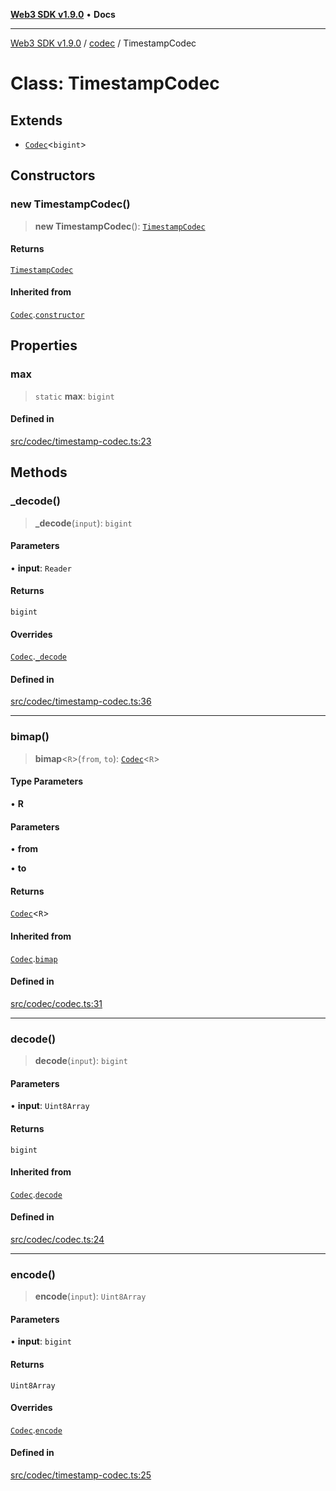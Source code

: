 [**Web3 SDK v1.9.0**](../../../README.md) • **Docs**

***

[Web3 SDK v1.9.0](../../../globals.md) / [codec](../README.md) / TimestampCodec

# Class: TimestampCodec

## Extends

- [`Codec`](Codec.md)\<`bigint`\>

## Constructors

### new TimestampCodec()

> **new TimestampCodec**(): [`TimestampCodec`](TimestampCodec.md)

#### Returns

[`TimestampCodec`](TimestampCodec.md)

#### Inherited from

[`Codec`](Codec.md).[`constructor`](Codec.md#constructors)

## Properties

### max

> `static` **max**: `bigint`

#### Defined in

[src/codec/timestamp-codec.ts:23](https://github.com/Mystic-Nayy/alephium-web3/blob/ee41f5e0e7d7fb0b155fe62f05b2ac03772895ca/packages/web3/src/codec/timestamp-codec.ts#L23)

## Methods

### \_decode()

> **\_decode**(`input`): `bigint`

#### Parameters

• **input**: `Reader`

#### Returns

`bigint`

#### Overrides

[`Codec`](Codec.md).[`_decode`](Codec.md#_decode)

#### Defined in

[src/codec/timestamp-codec.ts:36](https://github.com/Mystic-Nayy/alephium-web3/blob/ee41f5e0e7d7fb0b155fe62f05b2ac03772895ca/packages/web3/src/codec/timestamp-codec.ts#L36)

***

### bimap()

> **bimap**\<`R`\>(`from`, `to`): [`Codec`](Codec.md)\<`R`\>

#### Type Parameters

• **R**

#### Parameters

• **from**

• **to**

#### Returns

[`Codec`](Codec.md)\<`R`\>

#### Inherited from

[`Codec`](Codec.md).[`bimap`](Codec.md#bimap)

#### Defined in

[src/codec/codec.ts:31](https://github.com/Mystic-Nayy/alephium-web3/blob/ee41f5e0e7d7fb0b155fe62f05b2ac03772895ca/packages/web3/src/codec/codec.ts#L31)

***

### decode()

> **decode**(`input`): `bigint`

#### Parameters

• **input**: `Uint8Array`

#### Returns

`bigint`

#### Inherited from

[`Codec`](Codec.md).[`decode`](Codec.md#decode)

#### Defined in

[src/codec/codec.ts:24](https://github.com/Mystic-Nayy/alephium-web3/blob/ee41f5e0e7d7fb0b155fe62f05b2ac03772895ca/packages/web3/src/codec/codec.ts#L24)

***

### encode()

> **encode**(`input`): `Uint8Array`

#### Parameters

• **input**: `bigint`

#### Returns

`Uint8Array`

#### Overrides

[`Codec`](Codec.md).[`encode`](Codec.md#encode)

#### Defined in

[src/codec/timestamp-codec.ts:25](https://github.com/Mystic-Nayy/alephium-web3/blob/ee41f5e0e7d7fb0b155fe62f05b2ac03772895ca/packages/web3/src/codec/timestamp-codec.ts#L25)
